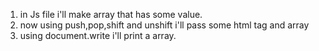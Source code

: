 1. in Js file i'll make array that has some value.
2. now using push,pop,shift and unshift i'll pass some html tag and array
3. using document.write i'll print a array.
